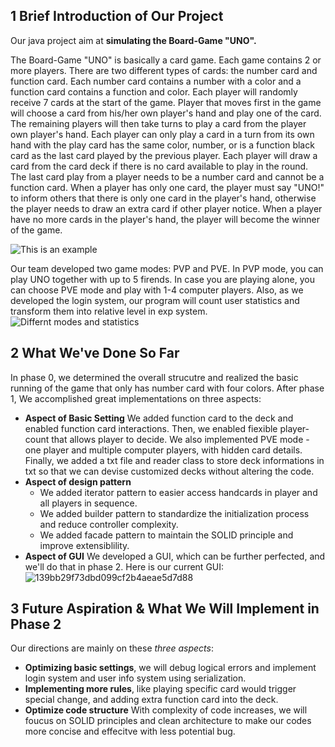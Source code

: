 ## 1 Brief Introduction of Our Project

Our java project aim at **simulating the Board-Game "UNO".** 

The Board-Game "UNO" is basically a card game. Each game contains 2 or more players. There are two different types of cards: the number card and function card. Each number card contains a number with a color and a function card contains a function and color. Each player will randomly receive 7 cards at the start of the game. Player that moves first in the game will choose a card from his/her own player's hand and play one of the card. The remaining players will then take turns to play a card from the player own player's hand. Each player can only play a card in a turn from its own hand with the play card has the same color, number, or is a function black card as the last card played by the previous player. Each player will draw a card from the card deck if there is no card available to play in the round. The last card play from a player needs to be a number card and cannot be a function card. When a player has only one card, the player must say "UNO!" to inform others that there is only one card in the player's hand, otherwise the player needs to draw an extra card if other player notice. When a player have no more cards in the player's hand, the player will become the winner of the game.

![This is an example](https://i.insider.com/5cd062dcf067174d3f7c4d72?width=1000&format=jpeg&auto=webp)

Our team developed two game modes: PVP and PVE. In PVP mode, you can play UNO together with up to 5 firends. In case you are playing alone, you can choose PVE mode and play with 1-4 computer players. Also, as we developed the login system, our program will count user statistics and transform them into relative level in exp system.
![Differnt modes and statistics](https://user-images.githubusercontent.com/56620120/144762755-0c277922-f1f4-494d-839c-d63a92b42a55.png)

## 2 What We've Done So Far
In phase 0, we determined the overall strucutre and realized the basic running of the game that only has number card with four colors.
After phase 1, We accomplished great implementations on three aspects:
* **Aspect of Basic Setting** We added function card to the deck and enabled function card interactions. Then, we enabled fiexible player-count that allows player to decide. We also implemented PVE mode - one player and multiple computer players, with hidden card details. Finally, we added a txt file and reader class to store deck informations in txt so that we can devise customized decks without altering the code.
*  **Aspect of design pattern** 
   * We added iterator pattern to easier access handcards in player and all players in sequence.
   * We added builder pattern to standardize the initialization process and reduce controller complexity.
   * We added facade pattern to maintain the SOLID principle and improve extensiblility.
* **Aspect of GUI** We developed a GUI, which can be further perfected, and we'll do that in phase 2. Here is our current GUI:
![139bb29f73dbd099cf2b4aeae5d7d88](https://user-images.githubusercontent.com/56620120/141606380-23530b3b-21fb-45ce-b96d-4233d28aee6d.png)

## 3 Future Aspiration & What We Will Implement in Phase 2 

Our directions are mainly on these *three aspects*:
* **Optimizing basic settings**, we will debug logical errors and implement login system and user info system using serialization.
* **Implementing more rules**, like playing specific card would trigger special change, and adding extra function card into the deck.
* **Optimize code structure** With complexity of code increases, we will foucus on SOLID principles and clean architecture to make our codes more concise and effecitve with less potential bug.
